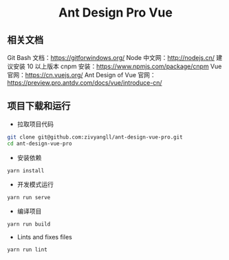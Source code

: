 <h1 align="center">Ant Design Pro Vue</h1>

相关文档
---

Git Bash 文档：https://gitforwindows.org/
Node 中文网：http://nodejs.cn/ 建议安装 10 以上版本
cnpm 安装：https://www.npmjs.com/package/cnpm
Vue 官网：https://cn.vuejs.org/
Ant Design of Vue 官网：https://preview.pro.antdv.com/docs/vue/introduce-cn/

项目下载和运行
----

- 拉取项目代码
```bash
git clone git@github.com:zivyangll/ant-design-vue-pro.git
cd ant-design-vue-pro
```

- 安装依赖
```
yarn install
```

- 开发模式运行
```
yarn run serve
```

- 编译项目
```
yarn run build
```

- Lints and fixes files
```
yarn run lint
```
